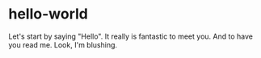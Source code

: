 # hello-world

Let's start by saying "Hello". It really is fantastic to meet you. And to have you read me. Look, I'm blushing.
